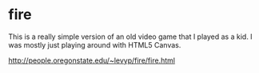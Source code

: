 # fire

This is a really simple version of an old video game that I played as a kid.  I was mostly just playing around with HTML5 Canvas.

http://people.oregonstate.edu/~levyp/fire/fire.html
